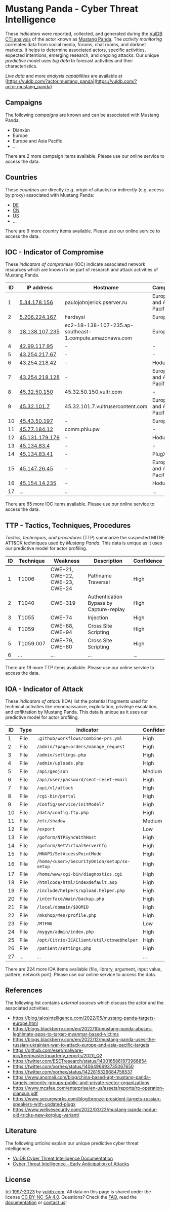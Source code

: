 # Mustang Panda - Cyber Threat Intelligence

These _indicators_ were reported, collected, and generated during the [VulDB CTI analysis](https://vuldb.com/?kb.cti) of the actor known as [Mustang Panda](https://vuldb.com/?actor.mustang_panda). The _activity monitoring_ correlates data from social media, forums, chat rooms, and darknet markets. It helps to determine associated actors, specific activities, expected intentions, emerging research, and ongoing attacks. Our unique _predictive model_ uses _big data_ to forecast activities and their characteristics.

_Live data_ and more _analysis capabilities_ are available at [https://vuldb.com/?actor.mustang_panda](https://vuldb.com/?actor.mustang_panda)

## Campaigns

The following _campaigns_ are known and can be associated with Mustang Panda:

* Diànxùn
* Europe
* Europe and Asia Pacific
* ...

There are 2 more campaign items available. Please use our online service to access the data.

## Countries

These _countries_ are directly (e.g. origin of attacks) or indirectly (e.g. access by proxy) associated with Mustang Panda:

* [DE](https://vuldb.com/?country.de)
* [CN](https://vuldb.com/?country.cn)
* [US](https://vuldb.com/?country.us)
* ...

There are 9 more country items available. Please use our online service to access the data.

## IOC - Indicator of Compromise

These _indicators of compromise_ (IOC) indicate associated network resources which are known to be part of research and attack activities of Mustang Panda.

ID | IP address | Hostname | Campaign | Confidence
-- | ---------- | -------- | -------- | ----------
1 | [5.34.178.156](https://vuldb.com/?ip.5.34.178.156) | paulojohnjerick.pserver.ru | Europe and Asia Pacific | High
2 | [5.206.224.167](https://vuldb.com/?ip.5.206.224.167) | hardsysi | Europe | High
3 | [18.138.107.235](https://vuldb.com/?ip.18.138.107.235) | ec2-18-138-107-235.ap-southeast-1.compute.amazonaws.com | Europe | Medium
4 | [42.99.117.95](https://vuldb.com/?ip.42.99.117.95) | - | - | High
5 | [43.254.217.67](https://vuldb.com/?ip.43.254.217.67) | - | - | High
6 | [43.254.218.42](https://vuldb.com/?ip.43.254.218.42) | - | Hodur | High
7 | [43.254.218.128](https://vuldb.com/?ip.43.254.218.128) | - | Europe and Asia Pacific | High
8 | [45.32.50.150](https://vuldb.com/?ip.45.32.50.150) | 45.32.50.150.vultr.com | - | Medium
9 | [45.32.101.7](https://vuldb.com/?ip.45.32.101.7) | 45.32.101.7.vultrusercontent.com | Europe and Asia Pacific | High
10 | [45.43.50.197](https://vuldb.com/?ip.45.43.50.197) | - | Europe | High
11 | [45.77.184.12](https://vuldb.com/?ip.45.77.184.12) | comm.phiu.pw | - | High
12 | [45.131.179.179](https://vuldb.com/?ip.45.131.179.179) | - | Hodur | High
13 | [45.134.83.4](https://vuldb.com/?ip.45.134.83.4) | - | - | High
14 | [45.134.83.41](https://vuldb.com/?ip.45.134.83.41) | - | PlugX | High
15 | [45.147.26.45](https://vuldb.com/?ip.45.147.26.45) | - | Europe and Asia Pacific | High
16 | [45.154.14.235](https://vuldb.com/?ip.45.154.14.235) | - | Hodur | High
17 | ... | ... | ... | ...

There are 65 more IOC items available. Please use our online service to access the data.

## TTP - Tactics, Techniques, Procedures

_Tactics, techniques, and procedures_ (TTP) summarize the suspected MITRE ATT&CK techniques used by _Mustang Panda_. This data is unique as it uses our predictive model for actor profiling.

ID | Technique | Weakness | Description | Confidence
-- | --------- | -------- | ----------- | ----------
1 | T1006 | CWE-21, CWE-22, CWE-23, CWE-24 | Pathname Traversal | High
2 | T1040 | CWE-319 | Authentication Bypass by Capture-replay | High
3 | T1055 | CWE-74 | Injection | High
4 | T1059 | CWE-88, CWE-94 | Cross Site Scripting | High
5 | T1059.007 | CWE-79, CWE-80 | Cross Site Scripting | High
6 | ... | ... | ... | ...

There are 19 more TTP items available. Please use our online service to access the data.

## IOA - Indicator of Attack

These _indicators of attack_ (IOA) list the potential fragments used for technical activities like reconnaissance, exploitation, privilege escalation, and exfiltration by Mustang Panda. This data is unique as it uses our predictive model for actor profiling.

ID | Type | Indicator | Confidence
-- | ---- | --------- | ----------
1 | File | `.github/workflows/combine-prs.yml` | High
2 | File | `/admin/?page=orders/manage_request` | High
3 | File | `/admin/settings.php` | High
4 | File | `/admin/uploads.php` | High
5 | File | `/api/geojson` | Medium
6 | File | `/api/user/password/sent-reset-email` | High
7 | File | `/api/v1/attack` | High
8 | File | `/cgi-bin/portal` | High
9 | File | `/Config/service/initModel?` | High
10 | File | `/data/config.ftp.php` | High
11 | File | `/etc/shadow` | Medium
12 | File | `/export` | Low
13 | File | `/goform/NTPSyncWithHost` | High
14 | File | `/goform/SetVirtualServerCfg` | High
15 | File | `/HNAP1/SetAccessPointMode` | High
16 | File | `/home/<user>/SecurityOnion/setup/so-setup` | High
17 | File | `/home/www/cgi-bin/diagnostics.cgi` | High
18 | File | `/htmlcode/html/indexdefault.asp` | High
19 | File | `/include/helpers/upload.helper.php` | High
20 | File | `/interface/main/backup.php` | High
21 | File | `/local/domain/$DOMID` | High
22 | File | `/mkshop/Men/profile.php` | High
23 | File | `/MTFWU` | Low
24 | File | `/mygym/admin/index.php` | High
25 | File | `/opt/Citrix/ICAClient/util/ctxwebhelper` | High
26 | File | `/patient/settings.php` | High
27 | ... | ... | ...

There are 224 more IOA items available (file, library, argument, input value, pattern, network port). Please use our online service to access the data.

## References

The following list contains _external sources_ which discuss the actor and the associated activities:

* https://blog.talosintelligence.com/2022/05/mustang-panda-targets-europe.html
* https://blogs.blackberry.com/en/2022/10/mustang-panda-abuses-legitimate-apps-to-target-myanmar-based-victims
* https://blogs.blackberry.com/en/2022/12/mustang-panda-uses-the-russian-ukrainian-war-to-attack-europe-and-asia-pacific-targets
* https://github.com/eset/malware-ioc/tree/master/quarterly_reports/2020_Q2
* https://twitter.com/ESETresearch/status/1400165861973966854
* https://twitter.com/xorhex/status/1406496693735067650
* https://twitter.com/xorhex/status/1422815329684758537
* https://www.anomali.com/blog/china-based-apt-mustang-panda-targets-minority-groups-public-and-private-sector-organizations
* https://www.mcafee.com/enterprise/en-us/assets/reports/rp-operation-dianxun.pdf
* https://www.secureworks.com/blog/bronze-president-targets-russian-speakers-with-updated-plugx
* https://www.welivesecurity.com/2022/03/23/mustang-panda-hodur-old-tricks-new-korplug-variant/

## Literature

The following _articles_ explain our unique predictive cyber threat intelligence:

* [VulDB Cyber Threat Intelligence Documentation](https://vuldb.com/?kb.cti)
* [Cyber Threat Intelligence - Early Anticipation of Attacks](https://www.scip.ch/en/?labs.20201022)

## License

(c) [1997-2023](https://vuldb.com/?kb.changelog) by [vuldb.com](https://vuldb.com/?kb.about). All data on this page is shared under the license [CC BY-NC-SA 4.0](https://creativecommons.org/licenses/by-nc-sa/4.0/). Questions? Check the [FAQ](https://vuldb.com/?kb.faq), read the [documentation](https://vuldb.com/?kb) or [contact us](https://vuldb.com/?contact)!
